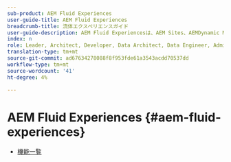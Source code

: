 ```yaml
---
sub-product: AEM Fluid Experiences
user-guide-title: AEM Fluid Experiences
breadcrumb-title: 流体エクスペリエンスガイド
user-guide-description: AEM Fluid Experiencesは、AEM Sites、AEMDynamic Media、AEM Assetsの強力な機能セットを活用して、ヘッドレスコンテンツ配信に対する堅牢なソリューションを提供します。
index: n
role: Leader, Architect, Developer, Data Architect, Data Engineer, Administrator, Business Practitioner
translation-type: tm+mt
source-git-commit: ad67634278088f8f953fde61a3543acdd70537dd
workflow-type: tm+mt
source-wordcount: '41'
ht-degree: 4%

---
```



# AEM Fluid Experiences {#aem-fluid-experiences}

+ [機能一覧](/help/fluid-experiences/feature-list.md)